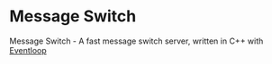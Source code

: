 # Message Switch
Message Switch - A fast message switch server, written in C++ with [Eventloop](https://github.com/iveteran/Eventloop)
